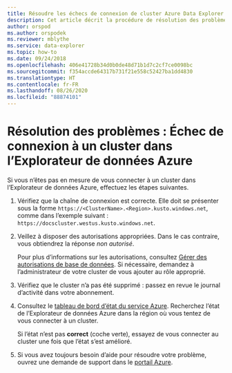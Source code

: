 ```yaml
---
title: Résoudre les échecs de connexion de cluster Azure Data Explorer
description: Cet article décrit la procédure de résolution des problèmes pour la connexion à un cluster dans Azure Data Explorer.
author: orspod
ms.author: orspodek
ms.reviewer: mblythe
ms.service: data-explorer
ms.topic: how-to
ms.date: 09/24/2018
ms.openlocfilehash: 406e41728b34d0b0de48d71b1d7c2cf7ce0098bc
ms.sourcegitcommit: f354accde64317b731f21e558c52427ba1dd4830
ms.translationtype: HT
ms.contentlocale: fr-FR
ms.lasthandoff: 08/26/2020
ms.locfileid: "88874101"
---
```

# <a name="troubleshoot-failure-to-connect-to-a-cluster-in-azure-data-explorer"></a>Résolution des problèmes : Échec de connexion à un cluster dans l’Explorateur de données Azure

Si vous n’êtes pas en mesure de vous connecter à un cluster dans l’Explorateur de données Azure, effectuez les étapes suivantes.

1. Vérifiez que la chaîne de connexion est correcte. Elle doit se présenter sous la forme `https://<ClusterName>.<Region>.kusto.windows.net`, comme dans l’exemple suivant : `https://docscluster.westus.kusto.windows.net`.

1. Veillez à disposer des autorisations appropriées. Dans le cas contraire, vous obtiendrez la réponse *non autorisé*.

    Pour plus d’informations sur les autorisations, consultez [Gérer des autorisations de base de données](manage-database-permissions.md). Si nécessaire, demandez à l’administrateur de votre cluster de vous ajouter au rôle approprié.

1. Vérifiez que le cluster n’a pas été supprimé : passez en revue le journal d’activité dans votre abonnement.

1. Consultez le [tableau de bord d’état du service Azure](https://azure.microsoft.com/status/). Recherchez l’état de l’Explorateur de données Azure dans la région où vous tentez de vous connecter à un cluster.

    Si l’état n’est pas **correct** (coche verte), essayez de vous connecter au cluster une fois que l’état s’est amélioré.

1. Si vous avez toujours besoin d’aide pour résoudre votre problème, ouvrez une demande de support dans le [portail Azure](https://portal.azure.com/#blade/Microsoft_Azure_Support/HelpAndSupportBlade/overview).
